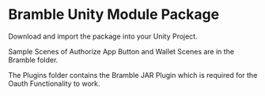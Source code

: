 # Bramble Unity Module Package

Download and import the package into your Unity Project.

Sample Scenes of Authorize App Button and Wallet Scenes are in the Bramble folder.

The Plugins folder contains the Bramble JAR Plugin which is required for the Oauth Functionality to work.
